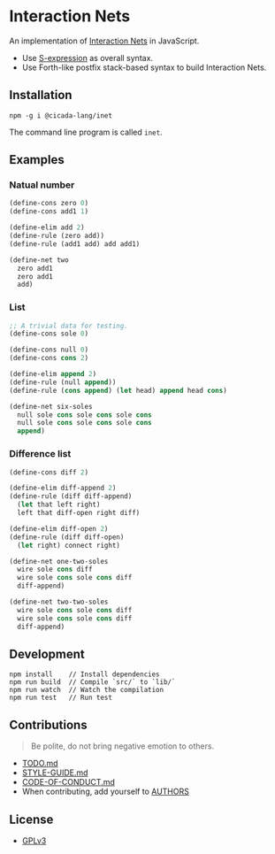 # Interaction Nets

An implementation of [Interaction Nets](https://en.wikipedia.org/wiki/Interaction_nets) in JavaScript.

- Use [S-expression](https://github.com/cicada-lang/sexp) as overall syntax.
- Use Forth-like postfix stack-based syntax to build Interaction Nets.

## Installation

```
npm -g i @cicada-lang/inet
```

The command line program is called `inet`.

## Examples

### Natual number

```scheme
(define-cons zero 0)
(define-cons add1 1)

(define-elim add 2)
(define-rule (zero add))
(define-rule (add1 add) add add1)

(define-net two
  zero add1
  zero add1
  add)
```

### List

```scheme
;; A trivial data for testing.
(define-cons sole 0)

(define-cons null 0)
(define-cons cons 2)

(define-elim append 2)
(define-rule (null append))
(define-rule (cons append) (let head) append head cons)

(define-net six-soles
  null sole cons sole cons sole cons
  null sole cons sole cons sole cons
  append)
```

### Difference list

```scheme
(define-cons diff 2)

(define-elim diff-append 2)
(define-rule (diff diff-append)
  (let that left right)
  left that diff-open right diff)

(define-elim diff-open 2)
(define-rule (diff diff-open)
  (let right) connect right)

(define-net one-two-soles
  wire sole cons diff
  wire sole cons sole cons diff
  diff-append)

(define-net two-two-soles
  wire sole cons sole cons diff
  wire sole cons sole cons diff
  diff-append)
```

## Development

```
npm install    // Install dependencies
npm run build  // Compile `src/` to `lib/`
npm run watch  // Watch the compilation
npm run test   // Run test
```

## Contributions

> Be polite, do not bring negative emotion to others.

- [TODO.md](TODO.md)
- [STYLE-GUIDE.md](STYLE-GUIDE.md)
- [CODE-OF-CONDUCT.md](CODE-OF-CONDUCT.md)
- When contributing, add yourself to [AUTHORS](AUTHORS)

## License

- [GPLv3](LICENSE)
